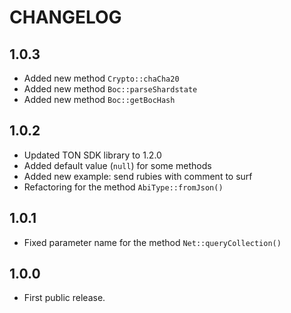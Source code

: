 CHANGELOG
=========

1.0.3
-----
* Added new method `Crypto::chaCha20` 
* Added new method `Boc::parseShardstate` 
* Added new method `Boc::getBocHash` 

1.0.2
-----
* Updated TON SDK library to 1.2.0
* Added default value (`null`) for some methods
* Added new example: send rubies with comment to surf
* Refactoring for the method `AbiType::fromJson()`

1.0.1
-----
* Fixed parameter name for the method `Net::queryCollection()` 

1.0.0
-----
* First public release.
